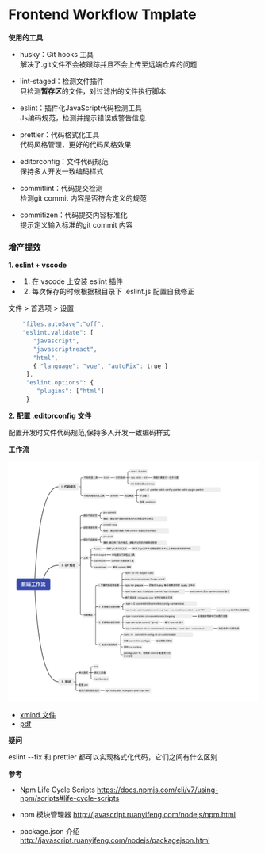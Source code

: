 # Frontend Workflow Tmplate


**使用的工具**

- husky：Git hooks 工具<br>
解决了.git文件不会被跟踪并且不会上传至远端仓库的问题


- lint-staged：检测文件插件<br>
只检测**暂存区**的文件，对过滤出的文件执行脚本


- eslint：插件化JavaScript代码检测工具<br>
Js编码规范，检测并提示错误或警告信息


- prettier：代码格式化工具<br>
代码风格管理，更好的代码风格效果


- editorconfig：文件代码规范<br>
保持多人开发一致编码样式


- commitlint：代码提交检测<br>
检测git commit 内容是否符合定义的规范


- commitizen：代码提交内容标准化<br>
提示定义输入标准的git commit 内容

### 增产提效

**1. eslint + vscode**

- 1. 在 vscode 上安装 eslint 插件
- 2. 每次保存的时候根据根目录下 .eslint.js 配置自我修正

文件 > 首选项 > 设置

```js
    "files.autoSave":"off",
    "eslint.validate": [
       "javascript",
       "javascriptreact",
       "html",
       { "language": "vue", "autoFix": true }
     ],
     "eslint.options": {
        "plugins": ["html"]
     }
```

**2. 配置 .editorconfig 文件**

配置开发时文件代码规范,保持多人开发一致编码样式

**工作流**

![流程图](./doc/前端工作流.png)

- [xmind 文件](./doc/前端工作流.xmind)
- [pdf](./doc/commit规范方案探讨.pdf)

**疑问**

eslint --fix 和 prettier 都可以实现格式化代码，它们之间有什么区别

**参考**

- Npm Life Cycle Scripts https://docs.npmjs.com/cli/v7/using-npm/scripts#life-cycle-scripts

- npm 模块管理器 http://javascript.ruanyifeng.com/nodejs/npm.html
- package.json 介绍 http://javascript.ruanyifeng.com/nodejs/packagejson.html
